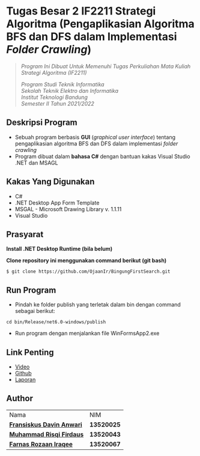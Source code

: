 # Tugas Besar 2 IF2211 Strategi Algoritma (Pengaplikasian Algoritma BFS dan DFS dalam Implementasi _Folder Crawling_)
> _Program Ini Dibuat Untuk Memenuhi Tugas Perkuliahan Mata Kuliah Strategi Algoritma (IF2211)_ <br/>
>
> _Program Studi Teknik Informatika <br/>
> Sekolah Teknik Elektro dan Informatika <br/>
> Institut Teknologi Bandung <br/>
> Semester II Tahun 2021/2022 <br/>_

## Deskripsi Program
- Sebuah program berbasis **GUI** (_graphical user interface_) tentang pengaplikasian algoritma BFS dan DFS dalam implementasi _folder crawling_
- Program dibuat dalam **bahasa C#** dengan bantuan kakas Visual Studio .NET dan MSAGL

## Kakas Yang Digunakan
- C# 
- .NET Desktop App Form Template
- MSGAL - Microsoft Drawing Library v. 1.1.11
- Visual Studio

## Prasyarat
**Install .NET Desktop Runtime (bila belum)**

**Clone repository ini menggunakan command berikut (git bash)**
```
$ git clone https://github.com/OjaanIr/BingungFirstSearch.git
```

## Run Program

- Pindah ke folder publish yang terletak dalam bin dengan command sebagai berikut:
```
cd bin/Release/net6.0-windows/publish
```

- Run program dengan menjalankan file WinFormsApp2.exe

## Link Penting
- [Video](https://www.youtube.com/watch?v=aPQZ0sCv-Gw)
- [Github](https://github.com/OjaanIr/BingungFirstSearch)
- [Laporan](https://itbdsti-my.sharepoint.com/:w:/g/personal/13520025_mahasiswa_itb_ac_id/EQJ4N9mk2h1OiPou0rqVYw0BpLned-uH6GYpYAMRzU4MQw?rtime=MYYdFl0O2kg)

## Author
<table>
  <tr>
    <td> Nama </td>
    <td> NIM </td>
  </tr>
  <tr>
    <td><a href="https://github.com/fdavin"><b>Fransiskus Davin Anwari</b></a></td>
    <td><b>13520025</b></td>
  </tr>
  <tr>
    <td><a href="https://github.com/mrfirdauss-20"><b>Muhammad Risqi Firdaus</b></a></td>
    <td><b>13520043</b></td>
  </tr>
  </tr>
  <tr>
    <td><a href="https://github.com/OjaanIr"><b>Farnas Rozaan Iraqee</b></a></td>
    <td><b>13520067</b></td>
  </tr>
</table>
